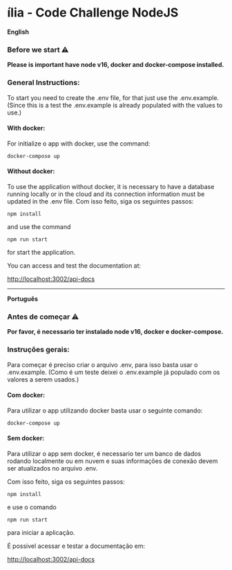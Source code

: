 # ília - Code Challenge NodeJS

**English**

### Before we start ⚠️

**Please is important have node v16, docker and docker-compose installed.**

### General Instructions:

To start you need to create the .env file, for that just use the .env.example. (Since this is a test the .env.example is already populated with the values to use.)

#### With docker:

For initialize o app with docker, use the command:

`docker-compose up`

#### Without docker:

To use the application without docker, it is necessary to have a database running locally or in the cloud and its connection information must be updated in the .env file.
Com isso feito, siga os seguintes passos:

`npm install`

and use the command

`npm run start`

for start the application.

You can access and test the documentation at:

[http://localhost:3002/api-docs](http://localhost:3002/api-docs)

---

**Português**

### Antes de começar ⚠️

**Por favor, é necessario ter instalado node v16, docker e docker-compose.**

### Instruções gerais:

Para começar é preciso criar o arquivo .env, para isso basta usar o .env.example. (Como é um teste deixei o .env.example já populado com os valores a serem usados.)

#### Com docker:

Para utilizar o app utilizando docker basta usar o seguinte comando:

`docker-compose up`

#### Sem docker:

Para utilizar o app sem docker, é necessario ter um banco de dados rodando localmente ou em nuvem e suas informações de conexão devem ser atualizados no arquivo .env.

Com isso feito, siga os seguintes passos:

`npm install`

e use o comando

`npm run start`

para iniciar a aplicação.

É possivel acessar e testar a documentação em:

[http://localhost:3002/api-docs](http://localhost:3002/api-docs)
